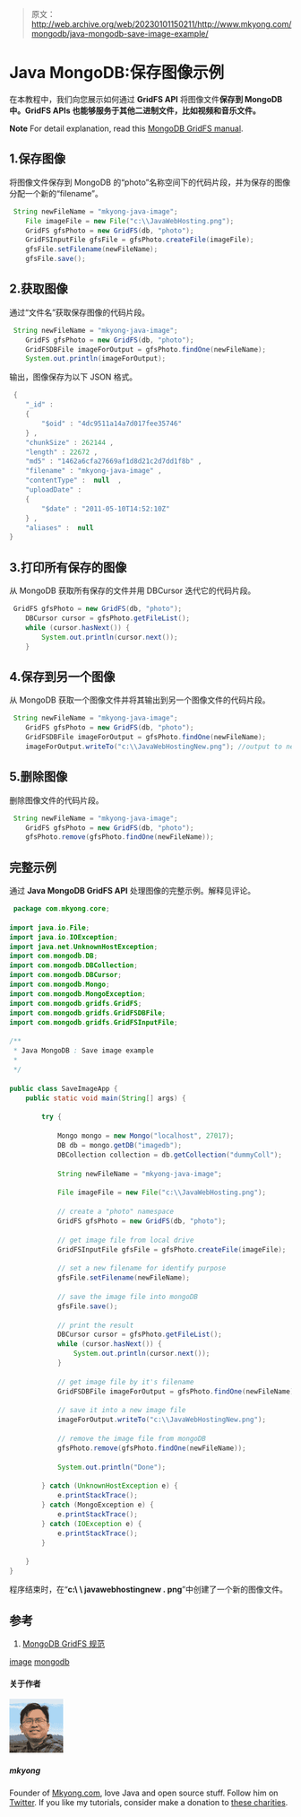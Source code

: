 > 原文：<http://web.archive.org/web/20230101150211/http://www.mkyong.com/mongodb/java-mongodb-save-image-example/>

# Java MongoDB:保存图像示例

在本教程中，我们向您展示如何通过 **GridFS API** 将图像文件**保存到 MongoDB 中。GridFS APIs 也能够服务于其他二进制文件，比如视频和音乐文件。**

**Note**
For detail explanation, read this [MongoDB GridFS manual](http://web.archive.org/web/20191005215918/http://docs.mongodb.org/manual/applications/gridfs/).

## 1.保存图像

将图像文件保存到 MongoDB 的“photo”名称空间下的代码片段，并为保存的图像分配一个新的“filename”。

```java
 String newFileName = "mkyong-java-image";
	File imageFile = new File("c:\\JavaWebHosting.png");
	GridFS gfsPhoto = new GridFS(db, "photo");
	GridFSInputFile gfsFile = gfsPhoto.createFile(imageFile);
	gfsFile.setFilename(newFileName);
	gfsFile.save(); 
```

## 2.获取图像

通过“文件名”获取保存图像的代码片段。

```java
 String newFileName = "mkyong-java-image";
	GridFS gfsPhoto = new GridFS(db, "photo");
	GridFSDBFile imageForOutput = gfsPhoto.findOne(newFileName);
	System.out.println(imageForOutput); 
```

输出，图像保存为以下 JSON 格式。

```java
 { 
	"_id" : 
	{ 
		"$oid" : "4dc9511a14a7d017fee35746"
	} , 
	"chunkSize" : 262144 , 
	"length" : 22672 , 
	"md5" : "1462a6cfa27669af1d8d21c2d7dd1f8b" , 
	"filename" : "mkyong-java-image" , 
	"contentType" :  null  , 
	"uploadDate" : 
	{ 
		"$date" : "2011-05-10T14:52:10Z"
	} , 
	"aliases" :  null 
} 
```

## 3.打印所有保存的图像

从 MongoDB 获取所有保存的文件并用 DBCursor 迭代它的代码片段。

```java
 GridFS gfsPhoto = new GridFS(db, "photo");
	DBCursor cursor = gfsPhoto.getFileList();
	while (cursor.hasNext()) {
		System.out.println(cursor.next());
	} 
```

## 4.保存到另一个图像

从 MongoDB 获取一个图像文件并将其输出到另一个图像文件的代码片段。

```java
 String newFileName = "mkyong-java-image";
	GridFS gfsPhoto = new GridFS(db, "photo");
	GridFSDBFile imageForOutput = gfsPhoto.findOne(newFileName);
	imageForOutput.writeTo("c:\\JavaWebHostingNew.png"); //output to new file 
```

## 5.删除图像

删除图像文件的代码片段。

```java
 String newFileName = "mkyong-java-image";
	GridFS gfsPhoto = new GridFS(db, "photo");
	gfsPhoto.remove(gfsPhoto.findOne(newFileName)); 
```

## 完整示例

通过 **Java MongoDB GridFS API** 处理图像的完整示例。解释见评论。

```java
 package com.mkyong.core;

import java.io.File;
import java.io.IOException;
import java.net.UnknownHostException;
import com.mongodb.DB;
import com.mongodb.DBCollection;
import com.mongodb.DBCursor;
import com.mongodb.Mongo;
import com.mongodb.MongoException;
import com.mongodb.gridfs.GridFS;
import com.mongodb.gridfs.GridFSDBFile;
import com.mongodb.gridfs.GridFSInputFile;

/**
 * Java MongoDB : Save image example
 * 
 */

public class SaveImageApp {
	public static void main(String[] args) {

		try {

			Mongo mongo = new Mongo("localhost", 27017);
			DB db = mongo.getDB("imagedb");
			DBCollection collection = db.getCollection("dummyColl");

			String newFileName = "mkyong-java-image";

			File imageFile = new File("c:\\JavaWebHosting.png");

			// create a "photo" namespace
			GridFS gfsPhoto = new GridFS(db, "photo");

			// get image file from local drive
			GridFSInputFile gfsFile = gfsPhoto.createFile(imageFile);

			// set a new filename for identify purpose
			gfsFile.setFilename(newFileName);

			// save the image file into mongoDB
			gfsFile.save();

			// print the result
			DBCursor cursor = gfsPhoto.getFileList();
			while (cursor.hasNext()) {
				System.out.println(cursor.next());
			}

			// get image file by it's filename
			GridFSDBFile imageForOutput = gfsPhoto.findOne(newFileName);

			// save it into a new image file
			imageForOutput.writeTo("c:\\JavaWebHostingNew.png");

			// remove the image file from mongoDB
			gfsPhoto.remove(gfsPhoto.findOne(newFileName));

			System.out.println("Done");

		} catch (UnknownHostException e) {
			e.printStackTrace();
		} catch (MongoException e) {
			e.printStackTrace();
		} catch (IOException e) {
			e.printStackTrace();
		}

	}
} 
```

程序结束时，在“**c:\ \ javawebhostingnew . png**”中创建了一个新的图像文件。

## 参考

1.  [MongoDB GridFS 规范](http://web.archive.org/web/20191005215918/http://docs.mongodb.org/manual/applications/gridfs/)

[image](http://web.archive.org/web/20191005215918/https://www.mkyong.com/tag/image/) [mongodb](http://web.archive.org/web/20191005215918/https://www.mkyong.com/tag/mongodb/)<input type="hidden" id="mkyong-current-postId" value="8841">

#### 关于作者

![author image](img/546a4b01befbb5f3efd51c8bcbed9d00.png)

##### mkyong

Founder of [Mkyong.com](http://web.archive.org/web/20191005215918/http://mkyong.com/), love Java and open source stuff. Follow him on [Twitter](http://web.archive.org/web/20191005215918/https://twitter.com/mkyong). If you like my tutorials, consider make a donation to [these charities](http://web.archive.org/web/20191005215918/http://www.mkyong.com/blog/donate-to-charity/).